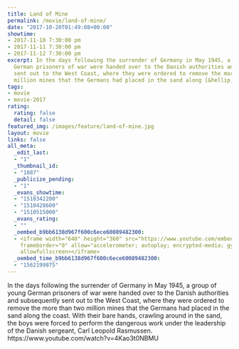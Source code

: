 ```yaml
---
title: Land of Mine
permalink: /movie/land-of-mine/
date: "2017-10-20T01:49:08+00:00"
showtime:
- 2017-11-10 7:30:00 pm
- 2017-11-11 7:30:00 pm
- 2017-11-12 7:30:00 pm
excerpt: In the days following the surrender of Germany in May 1945, a group of young
  German prisoners of war were handed over to the Danish authorities and subsequently
  sent out to the West Coast, where they were ordered to remove the more than two
  million mines that the Germans had placed in the sand along [&hellip;]
tags:
- movie
- movie-2017
rating:
  rating: false
  detail: false
featured_img: /images/feature/land-of-mine.jpg
layout: movie
links: false
all_meta:
  _edit_last:
  - "1"
  _thumbnail_id:
  - "1087"
  _publicize_pending:
  - "1"
  _evans_showtime:
  - "1510342200"
  - "1510428600"
  - "1510515000"
  _evans_rating:
  - ""
  _oembed_b9bb6138d967f600c6ece60089482300:
  - <iframe width="640" height="360" src="https://www.youtube.com/embed/4Kao3t0NBMU?feature=oembed"
    frameborder="0" allow="accelerometer; autoplay; encrypted-media; gyroscope; picture-in-picture"
    allowfullscreen></iframe>
  _oembed_time_b9bb6138d967f600c6ece60089482300:
  - "1562199875"
---
```


<div class="overview" dir="auto">In the days following the surrender of Germany in May 1945, a group of young German prisoners of war were handed over to the Danish authorities and subsequently sent out to the West Coast, where they were ordered to remove the more than two million mines that the Germans had placed in the sand along the coast. With their bare hands, crawling around in the sand, the boys were forced to perform the dangerous work under the leadership of the Danish sergeant, Carl Leopold Rasmussen. https://www.youtube.com/watch?v=4Kao3t0NBMU </div>